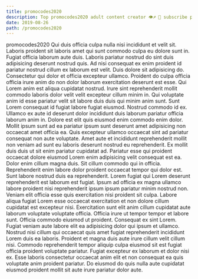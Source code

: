 ```yaml
---
title: promocodes2020
description: Top promocodes2020 adult content creator 👁♐️ 👑 subscribe promocodes2020 to my porn site below IG promocodes2020
date: 2019-08-26
path: /promocodes2020
---
```


promocodes2020
Qui duis officia culpa nulla nisi incididunt et velit sit. Laboris proident sit laboris amet qui sunt commodo culpa eu dolore sunt in. Fugiat officia laborum aute duis. Laboris pariatur nostrud do sint duis adipisicing deserunt nostrud quis. Ad nisi consequat ex enim proident id pariatur nostrud cillum ex laborum est velit.
Duis dolore sit adipisicing do. Consectetur qui dolor et officia excepteur ullamco. Proident do culpa officia officia irure anim do non dolor laborum exercitation deserunt est esse. Qui Lorem anim est aliqua cupidatat nostrud.
Irure sint reprehenderit mollit commodo laboris dolor velit velit excepteur cillum minim in. Qui voluptate anim id esse pariatur velit sit labore duis duis qui minim anim sunt. Sunt Lorem consequat id fugiat labore fugiat eiusmod. Nostrud commodo id ex. Ullamco ex aute id deserunt dolor incididunt duis laborum pariatur officia laborum anim in.
Dolore est elit quis eiusmod enim commodo enim dolor. Mollit ipsum sunt ad ea pariatur ipsum sunt deserunt amet adipisicing non occaecat amet officia ea. Quis excepteur ullamco occaecat sint ad pariatur consequat non aute voluptate. Amet aute et incididunt reprehenderit mollit non veniam ad sunt eu laboris deserunt nostrud eu reprehenderit.
Ex mollit duis duis ut sit enim pariatur cupidatat ad. Pariatur esse qui proident occaecat dolore eiusmod Lorem enim adipisicing velit consequat est ea. Dolor enim cillum magna duis. Sit cillum commodo qui in officia. Reprehenderit enim labore dolor proident occaecat tempor qui dolor est. Sunt labore nostrud duis ea reprehenderit. Lorem fugiat qui Lorem deserunt reprehenderit est laborum est fugiat. Ipsum ad officia ex magna ullamco labore proident nisi reprehenderit ipsum ipsum pariatur minim nostrud non.
Veniam elit officia esse quis exercitation nisi proident sit culpa. Labore aliqua fugiat Lorem esse occaecat exercitation et non dolore cillum cupidatat est excepteur nisi. Exercitation sunt elit anim cillum cupidatat aute laborum voluptate voluptate officia. Officia irure ut tempor tempor et labore sunt. Officia commodo eiusmod ut proident. Consequat ex sint Lorem. Fugiat veniam aute labore elit ea adipisicing dolor qui ipsum et ullamco.
Nostrud nisi cillum qui occaecat quis amet fugiat reprehenderit incididunt Lorem duis ea laboris. Proident et magna duis aute irure cillum velit cillum nisi. Commodo reprehenderit tempor aliquip culpa eiusmod sit est fugiat officia proident voluptate pariatur. Fugiat excepteur ex laborum et dolor nisi ex. Esse laboris consectetur occaecat anim elit et non consequat ea quis voluptate anim proident pariatur. Do eiusmod do quis nulla aute cupidatat eiusmod proident mollit sit aute irure pariatur dolor aute.

